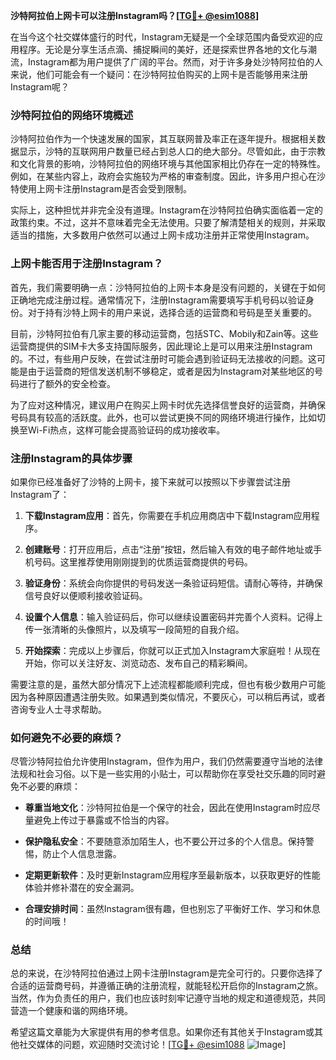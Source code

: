 **沙特阿拉伯上网卡可以注册Instagram吗？[[TG💪+ @esim1088](https://t.me/s/esim1088)]**

在当今这个社交媒体盛行的时代，Instagram无疑是一个全球范围内备受欢迎的应用程序。无论是分享生活点滴、捕捉瞬间的美好，还是探索世界各地的文化与潮流，Instagram都为用户提供了广阔的平台。然而，对于许多身处沙特阿拉伯的人来说，他们可能会有一个疑问：在沙特阿拉伯购买的上网卡是否能够用来注册Instagram呢？

### **沙特阿拉伯的网络环境概述**

沙特阿拉伯作为一个快速发展的国家，其互联网普及率正在逐年提升。根据相关数据显示，沙特的互联网用户数量已经占到总人口的绝大部分。尽管如此，由于宗教和文化背景的影响，沙特阿拉伯的网络环境与其他国家相比仍存在一定的特殊性。例如，在某些内容上，政府会实施较为严格的审查制度。因此，许多用户担心在沙特使用上网卡注册Instagram是否会受到限制。

实际上，这种担忧并非完全没有道理。Instagram在沙特阿拉伯确实面临着一定的政策约束。不过，这并不意味着完全无法使用。只要了解清楚相关的规则，并采取适当的措施，大多数用户依然可以通过上网卡成功注册并正常使用Instagram。

### **上网卡能否用于注册Instagram？**

首先，我们需要明确一点：沙特阿拉伯的上网卡本身是没有问题的，关键在于如何正确地完成注册过程。通常情况下，注册Instagram需要填写手机号码以验证身份。对于持有沙特上网卡的用户来说，选择合适的运营商和号码是至关重要的。

目前，沙特阿拉伯有几家主要的移动运营商，包括STC、Mobily和Zain等。这些运营商提供的SIM卡大多支持国际服务，因此理论上是可以用来注册Instagram的。不过，有些用户反映，在尝试注册时可能会遇到验证码无法接收的问题。这可能是由于运营商的短信发送机制不够稳定，或者是因为Instagram对某些地区的号码进行了额外的安全检查。

为了应对这种情况，建议用户在购买上网卡时优先选择信誉良好的运营商，并确保号码具有较高的活跃度。此外，也可以尝试更换不同的网络环境进行操作，比如切换至Wi-Fi热点，这样可能会提高验证码的成功接收率。

### **注册Instagram的具体步骤**

如果你已经准备好了沙特的上网卡，接下来就可以按照以下步骤尝试注册Instagram了：

1. **下载Instagram应用**：首先，你需要在手机应用商店中下载Instagram应用程序。
   
2. **创建账号**：打开应用后，点击“注册”按钮，然后输入有效的电子邮件地址或手机号码。这里推荐使用刚刚提到的优质运营商提供的号码。

3. **验证身份**：系统会向你提供的号码发送一条验证码短信。请耐心等待，并确保信号良好以便顺利接收验证码。

4. **设置个人信息**：输入验证码后，你可以继续设置密码并完善个人资料。记得上传一张清晰的头像照片，以及填写一段简短的自我介绍。

5. **开始探索**：完成以上步骤后，你就可以正式加入Instagram大家庭啦！从现在开始，你可以关注好友、浏览动态、发布自己的精彩瞬间。

需要注意的是，虽然大部分情况下上述流程都能顺利完成，但也有极少数用户可能因为各种原因遭遇注册失败。如果遇到类似情况，不要灰心，可以稍后再试，或者咨询专业人士寻求帮助。

### **如何避免不必要的麻烦？**

尽管沙特阿拉伯允许使用Instagram，但作为用户，我们仍然需要遵守当地的法律法规和社会习俗。以下是一些实用的小贴士，可以帮助你在享受社交乐趣的同时避免不必要的麻烦：

- **尊重当地文化**：沙特阿拉伯是一个保守的社会，因此在使用Instagram时应尽量避免上传过于暴露或不恰当的内容。
  
- **保护隐私安全**：不要随意添加陌生人，也不要公开过多的个人信息。保持警惕，防止个人信息泄露。

- **定期更新软件**：及时更新Instagram应用程序至最新版本，以获取更好的性能体验并修补潜在的安全漏洞。

- **合理安排时间**：虽然Instagram很有趣，但也别忘了平衡好工作、学习和休息的时间哦！

### **总结**

总的来说，在沙特阿拉伯通过上网卡注册Instagram是完全可行的。只要你选择了合适的运营商号码，并遵循正确的注册流程，就能轻松开启你的Instagram之旅。当然，作为负责任的用户，我们也应该时刻牢记遵守当地的规定和道德规范，共同营造一个健康和谐的网络环境。

希望这篇文章能为大家提供有用的参考信息。如果你还有其他关于Instagram或其他社交媒体的问题，欢迎随时交流讨论！[[TG💪+ @esim1088](https://t.me/s/esim1088) ![Image](https://i.postimg.cc/4NQfJmqS/Snipaste-2025-05-13-00-14-12.png)]